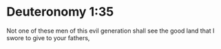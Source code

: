 # Deuteronomy 1:35

Not one of these men of this evil generation shall see the good land that I swore to give to your fathers,
